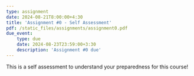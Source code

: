 ```yaml
---
type: assignment
date: 2024-08-21T8:00:00+4:30
title: 'Assignment #0 - Self Assessment'
pdf: /static_files/assignments/assignment0.pdf
due_event: 
    type: due
    date: 2024-08-23T23:59:00+3:30
    description: 'Assignment #0 due'
---
```

This is a self assessment to understand your preparedness for this course!
